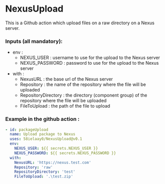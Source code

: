 # NexusUpload

This is a Github action which upload files on a raw directory on a Nexus server.

### Inputs (all mandatory):
- env :
  - NEXUS_USER : username to use for the upload to the Nexus server
  - NEXUS_PASSWORD : password to use for the upload to the Nexus server
- with :
  - NexusURL : the base url of the Nexus server
  - Repository : the name of the repository where the file will be uploaded
  - RepositoryDirectory : the directory (component group) of the repository where the file will be uploaded
  - FileToUpload : the path of the file to upload

### Example in the github action :

```yaml
- id: packageUpload
  name: Upload package to Nexus
  uses: 58ielaay0/NexusUpload@v0.1
  env:
    NEXUS_USER: ${{ secrets.NEXUS_USER }}
    NEXUS_PASSWORD: ${{ secrets.NEXUS_PASSWORD }}
  with:
    NexusURL: 'https://nexus.test.com'
    Repository: 'raw'
    RepositoryDirectory: 'test'
    FileToUpload: '.\test.zip'
```
